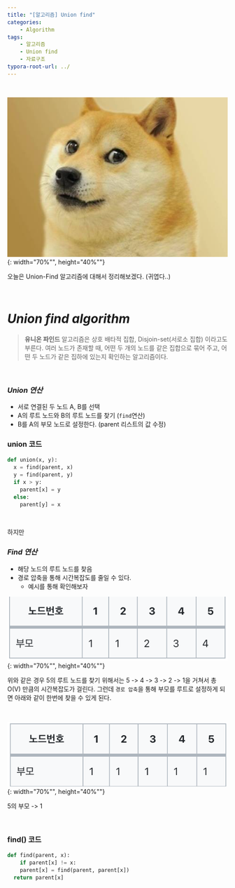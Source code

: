 ```yaml
---
title: "[알고리즘] Union find"
categories: 
    - Algorithm
tags:
    - 알고리즘
    - Union find
    - 자료구조
typora-root-url: ../
---
```


<br>



![img1](/assets/images/23_1.png){: width="70%"", height="40%""}



오늘은 Union-Find 알고리즘에 대해서 정리해보겠다. (귀엽다..)

<br>



# *Union find algorithm*

>  **유니온 파인드** 알고리즘은 상호 배타적 집합, Disjoin-set(서로소 집합) 이라고도 부른다. 여러 노드가 존재할 때, 어떤 두 개의 노드를 같은 집합으로 묶어 주고, 어떤 두 노드가 같은 집하에 있는지 확인하는 알고리즘이다.

<br>



### *Union 연산*

* 서로 연결된 두 노드 A, B를 선택
* A의 루트 노드와 B의 루트 노드를 찾기 (`find`연산)
* B를  A의 부모 노드로 설정한다. (parent 리스트의 값 수정)



###  union 코드

```python
def union(x, y):
  x = find(parent, x)
  y = find(parent, y)
  if x > y:
    parent[x] = y
  else:
    parent[y] = x
```

<br>

하지만 

### *Find 연산*

* 해당 노드의 루트 노드를 찾음
* 경로 압축을 통해 시간복잡도를 줄일 수 있다.
  * 예시를 통해 확인해보자

![img1](/assets/images/23_2.png){: width="70%"", height="40%""}

위와 같은 경우 5의 루트 노드를 찾기 위해서는 5 -> 4 -> 3 -> 2 -> 1을 거쳐서 총 O(V) 만큼의 시간복잡도가 걸린다. 그런데 `경로 압축`을 통해 부모를 루트로 설정하게 되면 아래와 같이 한번에 찾을 수 있게 된다.

<br>

![img1](/assets/images/23_3.png){: width="70%"", height="40%""}

5의 부모 -> 1

<br>



### find() 코드

```python
def find(parent, x):
	if parent[x] != x:
    parent[x] = find(parent, parent[x])
  return parent[x]
```

<br>

<br>

